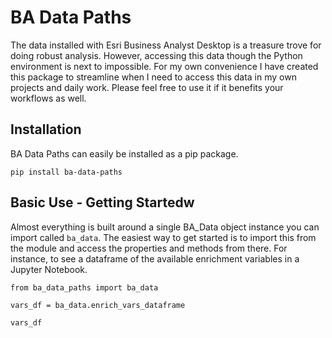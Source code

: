 # BA Data Paths

The data installed with Esri Business Analyst Desktop is a treasure trove for doing robust analysis. However, accessing this data though the Python environment is next to impossible. For my own convenience I have created this package to streamline when I need to access this data in my own projects and daily work. Please feel free to use it if it benefits your workflows as well.

## Installation

BA Data Paths can easily be installed as a pip package.

```python3
pip install ba-data-paths
```

## Basic Use - Getting Startedw

Almost everything is built around a single BA_Data object instance you can import called `ba_data`. The easiest way to get started is to import this from the module and access the properties and methods from there. For instance, to see a dataframe of the available enrichment variables in a Jupyter Notebook.

```python3
from ba_data_paths import ba_data

vars_df = ba_data.enrich_vars_dataframe

vars_df
```